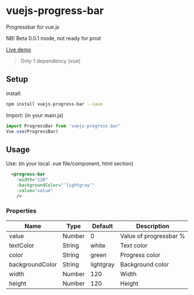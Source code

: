 # vuejs-progress-bar
Progressbar for vue.js

NB! Beta 0.0.1 mode, not ready for prod

[Live demo](http://softwarefun.no/#/progressbar)

> Only 1 dependency (vue)

## Setup
install:
```bash
npm install vuejs-progress-bar --save
```

Import: (in your main.js)
```javascript
import ProgressBar from 'vuejs-progress-bar'
Vue.use(ProgressBar)
```
## Usage
Use: (in your local .vue file/component, html section)

```xml
  <progress-bar
    :width="120"
    :backgroundColor="'lightgray'"
    :value="value"
    />
```

### Properties

| Name      | Type              | Default     | Description                        |
| ---       | ---               | ---         | ---                                |
| value     | Number           | 0      | Value of progressbar %|
| textColor      | String           | white       | Text color |
| color     | String           | green      | Progress color|
| backgroundColor      | String           | lightgray       | Background color |
| width     | Number           | 120      | Width|
| height      | Number           | 120       | Height |

